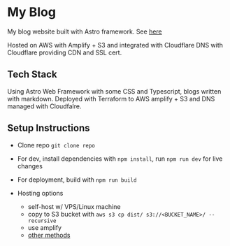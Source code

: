 # My Blog

My blog website built with Astro framework. See [here](https://blog.jyylab.com)

Hosted on AWS with Amplify + S3 and integrated with Cloudflare DNS with Cloudflare providing CDN and SSL cert.

## Tech Stack

Using Astro Web Framework with some CSS and Typescript, blogs written with markdown. Deployed with Terraform to AWS amplify + S3 and DNS managed with Cloudfalre.

## Setup Instructions

- Clone repo `git clone repo`

- For dev, install dependencies with `npm install`, run `npm run dev` for live changes

- For deployment, build with `npm run build`

- Hosting options
  - self-host w/ VPS/Linux machine
  - copy to S3 bucket with `aws s3 cp dist/ s3://<BUCKET_NAME>/ --recursive`
  - use amplify
  - [other methods](https://docs.astro.build/en/guides/deploy/)
